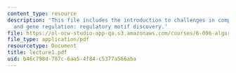 ```yaml
---
content_type: resource
description: 'This file includes the introduction to challenges in computational biology,
  and gene regulation: regulatory motif discovery.'
file: https://ol-ocw-studio-app-qa.s3.amazonaws.com/courses/6-096-algorithms-for-computational-biology-spring-2005/b46c798d787c6aa54f84c5377a566aba_lecture1.pdf
file_type: application/pdf
resourcetype: Document
title: lecture1.pdf
uid: b46c798d-787c-6aa5-4f84-c5377a566aba
---
```


